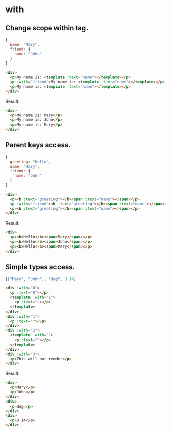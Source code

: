 # with
## Change scope within tag.
```js
{
  name: "Mary",
  friend: {
    name: "John"
  }
}
```
```html
<div>
  <p>My name is: <template :text="name"></template></p>
  <p :with="friend">My name is: <template :text="name"></template></p>
  <p>My name is: <template :text="name"></template></p>
</div>
```
Result:
```html
<div>
  <p>My name is: Mary</p>
  <p>My name is: John</p>
  <p>My name is: Mary</p>
</div>
```

## Parent keys access.
```js
{
  greeting: "Hello",
  name: "Mary",
  friend: {
    name: "John"
  }
}
```
```html
<div>
  <p><b :text="greeting"></b><span :text="name"></span></p>
  <p :with="friend"><b :text="greeting"></b><span :text="name"></span></p>
  <p><b :text="greeting"></b><span :text="name"></span></p>
</div>
```
Result:
```html
<div>
  <p><b>Hello</b><span>Mary</span></p>
  <p><b>Hello</b><span>John</span></p>
  <p><b>Hello</b><span>Mary</span></p>
</div>
```

## Simple types access.
```js
[["Mary", "John"], "dog", 3.14]
```
```html
<div :with="0">
  <p :text="0"></p>
  <template :with="1">
    <p :text=""></p>
  </template>
</div>
<div :with="1">
  <p :text=""></p>
</div>
<div :with="2">
  <template :with="">
    <p :text=""></p>
  </template>
</div>
<div :with="3">
  <p>This will not render</p>
</div>
```
Result:
```html
<div>
  <p>Mary</p>
  <p>John</p>
</div>
<div>
  <p>dog</p>
</div>
<div>
  <p>3.14</p>
</div>
```
